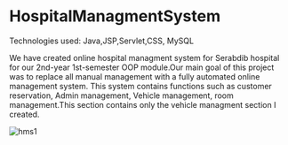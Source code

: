 # HospitalManagmentSystem

Technologies used: Java,JSP,Servlet,CSS, MySQL

We have created online hospital managment system for Serabdib hospital for our 2nd-year 1st-semester OOP module.Our main goal of this project was to replace all manual management with a fully automated online management system. This system contains functions such as customer reservation, Admin management, Vehicle management, room management.This section contains only the vehicle managment section I created.

![hms1](https://user-images.githubusercontent.com/81189012/150912401-beea04d8-4e02-40b6-8f98-a31579d1c282.jpg)



